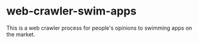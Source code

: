 # web-crawler-swim-apps
This is a web crawler process for people's opinions to swimming apps on the market.
